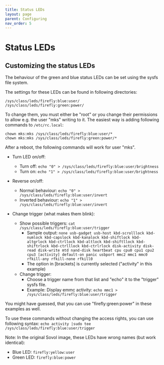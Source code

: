 ```yaml
---
title: Status LEDs
layout: page
parent: Configuring
nav_order: 5
---
```

# Status LEDs

## Customizing the status LEDs

The behaviour of the green and blue status LEDs can be set using the sysfs file system.

The settings for these LEDs can be found in following directories:
```
/sys/class/leds/firefly:blue:user/
/sys/class/leds/firefly:green:power/
```

To change them, you must either be "root" or you change their permissions to allow e.g. the user "mks" writing to it.
The easiest way is adding following commands to `/etc/rc.local`:
```
chown mks:mks /sys/class/leds/firefly:blue:user/*
chown mks:mks /sys/class/leds/firefly:green:power/*
```

After a reboot, the following commands will work for user "mks".

- Turn LED on/off:
  - Turn off: `echo "0" > /sys/class/leds/firefly:blue:user/brightness`
  - Turn on: `echo "1" > /sys/class/leds/firefly:blue:user/brightness`

- Reverse on/off:
  - Normal behaviour: `echo "0" > /sys/class/leds/firefly:blue:user/invert`
  - Inverted behaviour: `echo "1" > /sys/class/leds/firefly:blue:user/invert`

- Change trigger (what makes them blink):
  - Show possible triggers: `cat /sys/class/leds/firefly:blue:user/trigger`
    - Sample output: `none usb-gadget usb-host kbd-scrolllock kbd-numlock kbd-capslock kbd-kanalock kbd-shiftlock kbd-altgrlock kbd-ctrllock kbd-altlock kbd-shiftllock kbd-shiftrlock kbd-ctrlllock kbd-ctrlrlock disk-activity disk-read disk-write mtd nand-disk heartbeat cpu cpu0 cpu1 cpu2 cpu3 [activity] default-on panic usbport mmc2 mmc1 mmc0 rfkill-any rfkill-none rfkill0`
    - The option in \[brackets\] is currently selected ("activity" in this example)
  - Change trigger:
    - Choose a trigger name from that list and "echo" it to the "trigger" sysfs file.
    - Example: Display emmc activity: `echo mmc1 > /sys/class/leds/firefly:blue:user/trigger`

You might have guessed, that you can use "firefly:green:power" in these examples as well.

To use these commands without changing the access rights, you can use following syntax:
`echo activity |sudo tee /sys/class/leds/firefly:blue:user/trigger`

Note: In the original Sovol image, these LEDs have wrong names (but work identical):
- Blue LED: `firefly:yellow:user`
- Green LED: `firefly:blue:power`

